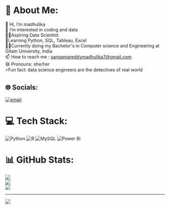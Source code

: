 # 💫 About Me:
👋 Hi, I’m madhulika<br> 👀 I’m interested in coding and data<br>
👩‍💻Aspiring Data Scientist<br>
🌱Learning Python, SQL, Tableau, Excel<br>👩‍🎓Currently doing my Bachelor's in Computer science and Engineering at Gitam University, India<br>📫 How to reach me : sangamareddymadhulika7@gmail.com<br>😄 Pronouns: she/her<br>⚡Fun fact: data science engineers are the detectives of real world

<!---
smadhulika07/smadhulika07 is a ✨ special ✨ repository because its `README.md` (this file) appears on your GitHub profile.
You can click the Preview link to take a look at your changes.
--->


## 🌐 Socials:
[![email](https://img.shields.io/badge/Email-D14836?logo=gmail&logoColor=white)](mailto:sangamareddymadhulika7@gmail.com) 

# 💻 Tech Stack:
![Python](https://img.shields.io/badge/python-3670A0?style=for-the-badge&logo=python&logoColor=ffdd54) ![R](https://img.shields.io/badge/r-%23276DC3.svg?style=for-the-badge&logo=r&logoColor=white) ![MySQL](https://img.shields.io/badge/mysql-4479A1.svg?style=for-the-badge&logo=mysql&logoColor=white) ![Power Bi](https://img.shields.io/badge/power_bi-F2C811?style=for-the-badge&logo=powerbi&logoColor=black)
# 📊 GitHub Stats:
![](https://github-readme-stats.vercel.app/api?username=madhulika-0-7&theme=dark&hide_border=false&include_all_commits=true&count_private=false)<br/>
![](https://nirzak-streak-stats.vercel.app/?user=madhulika-0-7&theme=dark&hide_border=false)<br/>
![](https://github-readme-stats.vercel.app/api/top-langs/?username=madhulika-0-7&theme=dark&hide_border=false&include_all_commits=true&count_private=false&layout=compact)

---
[![](https://visitcount.itsvg.in/api?id=madhulika-0-7&icon=1&color=10)](https://visitcount.itsvg.in)

<!-- Proudly created with GPRM ( https://gprm.itsvg.in ) -->

